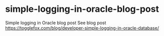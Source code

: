 # simple-logging-in-oracle-blog-post
Simple logging in Oracle blog post
See blog post https://togglefox.com/blog/developer-simple-logging-in-oracle-database/
